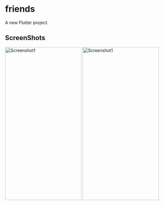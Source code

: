 # friends

A new Flutter project.

## ScreenShots

<img src="https://github.com/musfique113/friends/assets/53111065/0b4a0654-b041-4603-9466-f674f200da12.png" alt="Screenshot1" height="500" width="250">
<img src="https://github.com/musfique113/friends/assets/53111065/01cdf163-c7c7-4bd3-9c9f-4838f63e2a97.png" alt="Screenshot1" height="500" width="250">